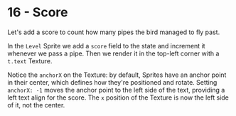# 16 - Score

Let's add a score to count how many pipes the bird managed to fly past.

In the `Level` Sprite we add a `score` field to the state and increment it whenever we pass a pipe. Then we render it in the top-left corner with a `t.text` Texture.

Notice the `anchorX` on the Texture: by default, Sprites have an anchor point in their center, which defines how they're positioned and rotate. Setting `anchorX: -1` moves the anchor point to the left side of the text, providing a left text align for the score. The `x` position of the Texture is now the left side of it, not the center.
